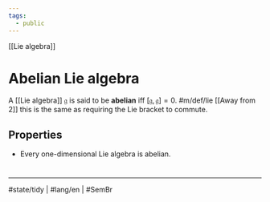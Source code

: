 ```yaml
---
tags:
  - public
---
```

[[Lie algebra]]
# Abelian Lie algebra

A [[Lie algebra]] $\mathfrak{g}$ is said to be **abelian** iff $[\mathfrak{g,\mathfrak{g}}]=0$. #m/def/lie 
[[Away from 2]] this is the same as requiring the Lie bracket to commute.

## Properties

- Every one-dimensional Lie algebra is abelian.

#
---
#state/tidy | #lang/en | #SemBr
